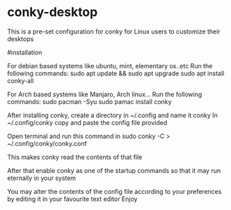 # conky-desktop
This is a pre-set configuration for conky for Linux users to customize their desktops

#installation

For debian based systems like ubuntu, mint, elementary os..etc
Run the following commands:
  sudo apt update && sudo apt upgrade
  sudo apt install conky-all

For Arch based systems like Manjaro, Arch linux...
Run the following commands:
  sudo pacman -Syu
  sudo pamac install conky
  
 After installing conky, create a directory in ~/.config and name it conky
 In ~/.config/conky copy and paste the config file provided
 
 Open terminal and run this command in sudo
   conky -C > ~/.config/conky/conky.conf
   
  This makes conky read the contents of that file
  
  After that enable conky as one of the startup commands so that it may run eternally in your system
  
  You may alter the contents of the config file according to your preferences by editing it in your favourite text editor
  Enjoy
  
